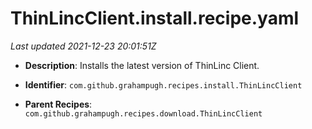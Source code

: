 # ThinLincClient.install.recipe.yaml

_Last updated 2021-12-23 20:01:51Z_

- **Description**: Installs the latest version of ThinLinc Client.

- **Identifier**: `com.github.grahampugh.recipes.install.ThinLincClient`

- **Parent Recipes**: `com.github.grahampugh.recipes.download.ThinLincClient`
